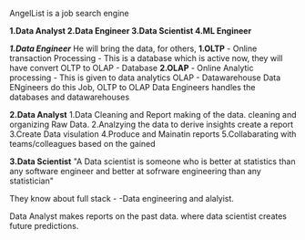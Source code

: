 AngelList is a job search engine

**1.Data Analyst
2.Data Engineer
3.Data Scientist
4.ML Engineer**

***1.Data Engineer***
	He will bring the data, for others, 
	**1.OLTP** - Online transaction Processing - This is a database which is active now, they will have convert OLTP to OLAP - Database
	**2.OLAP** - Online Analytic processing - This is given to data analytics 
	OLAP - Datawarehouse
	Data ENgineers do this Job, OLTP to OLAP 
	Data Engineers handles the databases and datawarehouses
	
**2.Data Analyst**
	1.Data Cleaning and Report making of the data.
	cleaning and organizing Raw Data.
	2.Analzying the data to derive insights create a report
	3.Create Data visulation
	4.Produce and Mainatin reports
	5.Collabarating with teams/colleagues based on the gained
	
**3.Data Scientist**
"A Data scientist is someone who is better at statistics than any software engineer and better at sofrware engineering than any statistician"

They know about full stack - -Data engineering and alalyist.

Data Analyst makes reports on the past data. where data scientist creates future predictions.




	